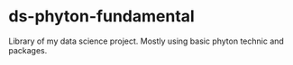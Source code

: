 # ds-phyton-fundamental
Library of my data science project. Mostly using basic phyton technic and packages.
